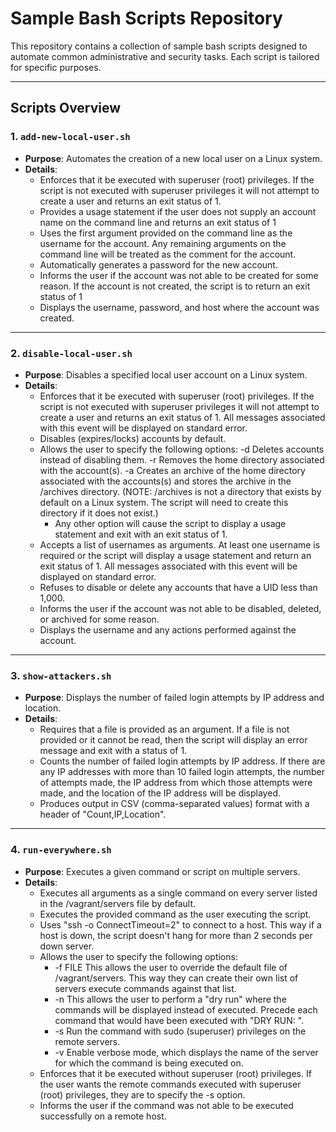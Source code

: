 # Sample Bash Scripts Repository

This repository contains a collection of sample bash scripts designed to automate common administrative and security tasks. Each script is tailored for specific purposes.

---

## **Scripts Overview**

### 1. `add-new-local-user.sh`
- **Purpose**: Automates the creation of a new local user on a Linux system.
- **Details**:
  - Enforces that it be executed with superuser (root) privileges. If the script is not executed with superuser privileges it will not attempt to create a user and returns an exit status of 1.
  - Provides a usage statement if the user does not supply an account name on the command line and returns an exit status of 1
  - Uses the first argument provided on the command line as the username for the account. Any remaining arguments on the command line will be treated as the comment for the account.
  - Automatically generates a password for the new account.
  - Informs the user if the account was not able to be created for some reason. If the account is not created, the script is to return an exit status of 1
  - Displays the username, password, and host where the account was created.

---

### 2. `disable-local-user.sh`
- **Purpose**: Disables a specified local user account on a Linux system.
- **Details**:
  - Enforces that it be executed with superuser (root) privileges. If the script is not executed with superuser privileges it will not attempt to create a user and returns an exit status of 1. All messages associated with this event will be displayed on standard error.
  - Disables (expires/locks) accounts by default.
  - Allows the user to specify the following options:
    -d Deletes accounts instead of disabling them.
    -r Removes the home directory associated with the account(s).
    -a Creates an archive of the home directory associated with the accounts(s) and stores the archive in the /archives directory. (NOTE: /archives is not a directory that exists by default on a Linux system. The script will need to create this directory if it does not exist.)
    - Any other option will cause the script to display a usage statement and exit with an exit status of 1.
  - Accepts a list of usernames as arguments. At least one username is required or the script will display a usage statement and return an exit status of 1. All messages associated with this event will be displayed on standard error.
  - Refuses to disable or delete any accounts that have a UID less than 1,000.
  - Informs the user if the account was not able to be disabled, deleted, or archived for some reason.
  - Displays the username and any actions performed against the account.

---

### 3. `show-attackers.sh`
- **Purpose**: Displays the number of failed login attempts by IP address and location.
- **Details**:
  - Requires that a file is provided as an argument. If a file is not provided or it cannot be read, then the script will display an error message and exit with a status of 1.
  - Counts the number of failed login attempts by IP address. If there are any IP addresses with more than 10 failed login attempts, the number of attempts made, the IP address from which those attempts were made, and the location of the IP address will be displayed.
  - Produces output in CSV (comma-separated values) format with a header of "Count,IP,Location".

---

### 4. `run-everywhere.sh`
- **Purpose**: Executes a given command or script on multiple servers.
- **Details**:
  - Executes all arguments as a single command on every server listed in the /vagrant/servers file by default.
  - Executes the provided command as the user executing the script.
  - Uses "ssh -o ConnectTimeout=2" to connect to a host. This way if a host is down, the script doesn't hang for more than 2 seconds per down server.
  - Allows the user to specify the following options:
      - -f FILE This allows the user to override the default file of /vagrant/servers. This way they can create their own list of servers execute commands against that list.
      - -n This allows the user to perform a "dry run" where the commands will be displayed instead of executed. Precede each command that would have been executed with "DRY RUN: ".
      - -s Run the command with sudo (superuser) privileges on the remote servers.
      - -v Enable verbose mode, which displays the name of the server for which the command is being executed on.
  - Enforces that it be executed without superuser (root) privileges. If the user wants the remote commands executed with superuser (root) privileges, they are to specify the -s option.
  - Informs the user if the command was not able to be executed successfully on a remote host.


